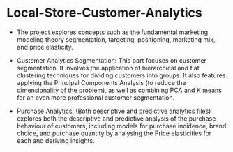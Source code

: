 # Local-Store-Customer-Analytics

* The project explores concepts such as the fundamental marketing modeling theory segmentation, targeting, positioning, marketing mix, and price elasticity.

* Customer Analytics Segmentation: This part focuses on customer segmentation. It involves the application of hierarchical and flat clustering techniques for dividing customers into groups. It also features applying the Principal Components Analysis (to reduce the dimensionality of the problem), as well as combining PCA and K means for an even more professional customer segmentation.

* Purchase Analytics: (Both descriptive and predictive analytics files) explores both the descriptive and predictive analysis of the purchase behaviour of customers, including models for purchase incidence, brand choice, and purchase quantity by analysing the Price elasticities for each and deriving insights.
